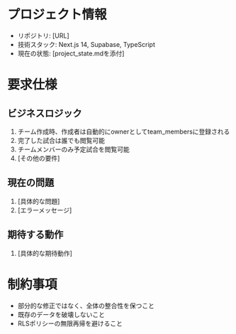 # プロジェクト情報
- リポジトリ: [URL]
- 技術スタック: Next.js 14, Supabase, TypeScript
- 現在の状態: [project_state.mdを添付]

# 要求仕様
## ビジネスロジック
1. チーム作成時、作成者は自動的にownerとしてteam_membersに登録される
2. 完了した試合は誰でも閲覧可能
3. チームメンバーのみ予定試合を閲覧可能
4. [その他の要件]

## 現在の問題
1. [具体的な問題]
2. [エラーメッセージ]

## 期待する動作
1. [具体的な期待動作]

# 制約事項
- 部分的な修正ではなく、全体の整合性を保つこと
- 既存のデータを破壊しないこと
- RLSポリシーの無限再帰を避けること